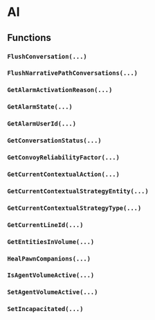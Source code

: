 # AI

## Functions

### `FlushConversation(...)`

### `FlushNarrativePathConversations(...)`

### `GetAlarmActivationReason(...)`

### `GetAlarmState(...)`

### `GetAlarmUserId(...)`

### `GetConversationStatus(...)`

### `GetConvoyReliabilityFactor(...)`

### `GetCurrentContextualAction(...)`

### `GetCurrentContextualStrategyEntity(...)`

### `GetCurrentContextualStrategyType(...)`

### `GetCurrentLineId(...)`

### `GetEntitiesInVolume(...)`

### `HealPawnCompanions(...)`

### `IsAgentVolumeActive(...)`

### `SetAgentVolumeActive(...)`

### `SetIncapacitated(...)`
